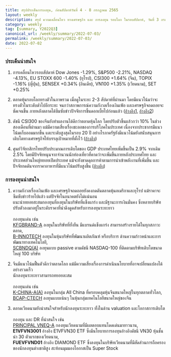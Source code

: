 ```yaml
---
title: สรุปประเด็นการลงทุน, ก่อนสัปดาห์วันที่ 4 - 8 กรกฎาคม 2565
layout: weekly
description: สรุป ความเคลื่อนไหว ทางเศรษฐกิจ และ การลงทุน รอบโลก ในรอบสัปดาห์, วันที่ 3 กรกฎาคม 2565
category: weekly
tag: [summary, Y2022Q3]
canonical_url: /weekly/summary/2022-07-03/
permalink: /weekly/summary/2022-07-03/
date: 2022-07-02
---
```


### ประเด็นน่าสนใจ

1. การเคลื่อนไหวรอบสัปดาห์ Dow Jones -1.29%, S&P500 -2.21%, NASDAQ -4.13%, EU STOXX 600 -1.40% (ยุโรป), CSI300 +1.64% (จีน), TOPIX -1.16% (ญี่ปุ่น), SENSEX +0.34% (อินเดีย), VN100 +1.35% (เวียดนาม), SET +0.25%

2. ตลาดหุ้นรอบโลกทรงตัวในภาพรวม เมื่อดูในระยะ 2-3 สัปดาห์ที่ผ่านมา โดยมีแนวโน้มว่าจะทรงตัวในระดับต่ำไปอีกระยะ จนกว่าสภาพการณ์ความกังวลเรื่องเงินเฟ้อ และเศรษฐกิจถดถอยจะชัดเจนขึ้น ภายหลังตลาดได้ซึมซับข่าวปัจจัยการขึ้นดอกเบี้ยไปก่อนแล้ว
([อ้างอิง1](https://www.cnbc.com/2022/07/01/recession-fears-flare-and-jobs-report-looms-as-markets-head-to-q3-.html), 
[อ้างอิง2](https://www.cnbc.com/2022/07/01/atlanta-fed-gdp-tracker-shows-the-us-economy-is-likely-in-a-recession.html)) 

3. ดัชนี CSI300 ของจีนยังทำผลงานได้ดีกว่าตลาดหุ้นโลก โดยปรับตัวขึ้นแล้วกว่า 10% ในช่วงสองเดือนที่ผ่านมา แม้มีความเสี่ยงเรื่องชะลอของการบริโภคในประเทศ เนื่องจากประชากรมีแนวโน้มเก็บออมมากขึ้น แตะระดับสูงสุดในรอบ 20 ปี อย่างไรภาครัฐยังมีแนวโน้มยังสนับสนุนการเติบโตทางเศรษฐกิจให้บรรลุเป้าหมายที่ตั้งไว้
([อ้างอิง](https://www.cnbc.com/2022/06/30/pboc-chinese-plans-to-save-hit-a-record-high-in-q2-job-concerns-rise.html)) 
​
4. ศูนย์วิจัยกสิกรไทยปรับประมาณการเติบโตของ GDP ประเทศไทยเพิ่มขึ้นเป็น 2.9% จากเดิม 2.5% โดยมีปัจจัยหนุนจากจำนวนนักท่องเที่ยวที่คาดว่าจะเพิ่มขึ้นภายหลังประเทศไทย และประเทศส่วนใหญ่ทยอยเปิดประเทศ แม้จะยังขาดดุลการค้าตามการนำเข้าพลังงานที่เพิ่มขึ้น และปัจจัยกดดันจากราคาอาหารที่มีแนวโน้มปรับสูงขึ้น
([อ้างอิง](https://www.finnomena.com/the-opportunity/news-update-28-06-2022-3/)) 



### การลงทุนน่าสนใจ

1. ความกังวลเรื่องเงินเฟ้อ และเศรษฐกิจถดถอยยังคงกดดันตลาดหุ้นอเมริกาและยุโรป แม้ราคาจะซึมซับข่าวร้ายไปแล้ว แต่ปัจจัยในอนาคตยังไม่แน่นอน  
แนะนำทยอยสะสมกองทุนที่ลงทุนในบริษัทที่แข็งแกร่ง และมีฐานะการเงินมั่นคง ซึ่งหลายบริษัทปรับตัวลงมาอยู่ในระดับราคาที่น่าดึงดูดสำหรับการลงทุนระยะยาว<br><br>
กองทุนเด่น เช่น  
[KFGBRAND-A](https://www.finnomena.com/fund/KFGBRAND-A) ลงทุนในบริษัทที่ยั่งยืน มีแบรนด์แข็งแกร่ง สามารถสร้างรายได้ในทุกสภาวะตลาด,  
[B-INNOTECH](https://www.finnomena.com/fund/B-INNOTECH) ลงทุนในหุ้นบริษัทที่พัฒนาผลิตภัณฑ์ หรือบริการ ด้านความก้าวหน้าและการพัฒนาทางเทคโนโลยี,  
[SCBNDQ(A)](https://www.finnomena.com/fund/SCBNDQ(A)) ลงทุนแบบ passive ตามดัชนี NASDAQ-100 ที่ติดตามบริษัทเติบโตขนาดใหญ่ 100 บริษัท

2. จีนมีแนวโน้มฟื้นตัวดีกว่าตลาดโลก แม้มีความเสี่ยงเรื่องการดำเนินนโยบายที่อาจเปลี่ยนแปลงได้อย่างรวดเร็ว  
นักลงทุนระยะยาวสามารถทยอยละสม<br><br>
กองทุนเด่น เช่น  
[K-CHINA-A(A)](https://www.finnomena.com/fund/K-CHINA-A(A)) ลงทุนในกลุ่ม All China ที่ครอบคลุมหุ้นจีนขนาดใหญ่ในทุกตลาดทั่วโลก,  
[BCAP-CTECH](https://www.finnomena.com/fund/BCAP-CTECH) ลงทุนแบบเน้นๆ ในหุ้นกลุ่มเทคโนโลยีขนาดใหญ่ของจีน  

3. ตลาดเวียดนามยังน่าสนใจสำหรับนักลงทุนระยะยาว ทั้งในด้าน valuation และโอกาสการเติบโต<br><br>
กองทุน และ DR ที่น่าสนใจ เช่น  
[PRINCIPAL VNEQ-A](https://www.finnomena.com/fund/PRINCIPAL%20VNEQ-A) กองทุนเวียดนามที่มีผลตอบแทนโดดเด่นมายาวนาน,  
**E1VFVN3001** อ้างอิง E1VFVN30 ETF ซึ่งมีนโยบายการลงทุนอ้างอิงดัชนี VN30 หุ้นชั้นนำ 30 ตัวแรกของเวียดนาม,  
**FUEVFVND01** อ้างอิง DIAMOND ETF ซึ่งลงทุนในบริษัทเวียดนามที่มีสัดส่วนการถือครองของนักลงทุนต่างชาติสูง สะท้อนมุมมองโอกาสเป็น Super Stock 